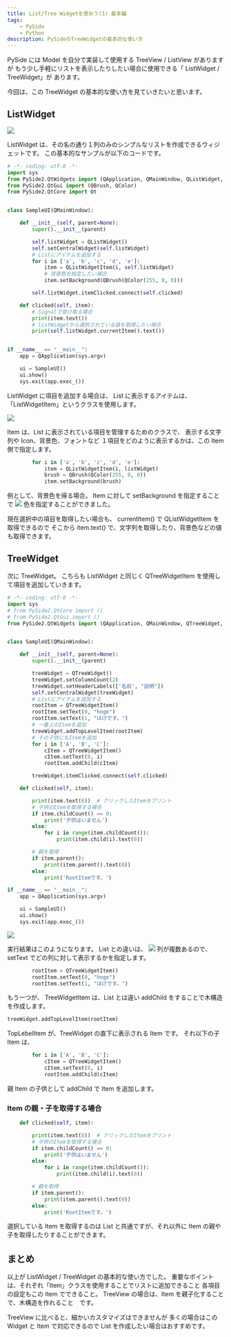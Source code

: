 ```yaml
---
title: List/Tree Widgetを使おう(1) 基本編
tags:
    - PySide
    - Python
description: PySideのTreeWidgetの基本的な使い方
---
```


PySide には Model を自分で実装して使用する TreeView / ListView がありますが
もう少し手軽にリストを表示したりしたい場合に使用できる「 ListWidget / TreeWidget」が
あります。

今回は、この TreeWidget の基本的な使い方を見ていきたいと思います。

## ListWidget

![](https://gyazo.com/aa5a2615997dbd302666c6eea36153a0.png)

ListWidget は、その名の通り１列のみのシンプルなリストを作成できるウィジェットです。
この基本的なサンプルが以下のコードです。

```python
# -*- coding: utf-8 -*-
import sys
from PySide2.QtWidgets import (QApplication, QMainWindow, QListWidget, QListWidgetItem)
from PySide2.QtGui import (QBrush, QColor)
from PySide2.QtCore import Qt


class SampleUI(QMainWindow):

    def __init__(self, parent=None):
        super().__init__(parent)

        self.listWidget = QListWidget()
        self.setCentralWidget(self.listWidget)
        # Listにアイテムを追加する
        for i in ['a', 'b', 'c', 'd', 'e']:
            item = QListWidgetItem(i, self.listWidget)
            # 背景色を指定したい場合
            item.setBackground(QBrush(QColor(255, 0, 0)))

        self.listWidget.itemClicked.connect(self.clicked)

    def clicked(self, item):
        # Signalで受け取る場合
        print(item.text())
        # listWidgetから選択されている値を取得したい場合
        print(self.listWidget.currentItem().text())


if __name__ == "__main__":
    app = QApplication(sys.argv)

    ui = SampleUI()
    ui.show()
    sys.exit(app.exec_())
```

ListWidget に項目を追加する場合は、
List に表示するアイテムは、「ListWidgetItem」というクラスを使用します。

![](https://gyazo.com/c95d8a93d60ada0ca8dbf563357a948e.png)

Item は、List に表示されている項目を管理するためのクラスで、
表示する文字列や Icon、背景色、フォントなど
１項目をどのように表示するかは、この Item 側で指定します。

```python
        for i in ['a', 'b', 'c', 'd', 'e']:
            item = QListWidgetItem(i, listWidget)
            brush = QBrush(QColor(255, 0, 0))
            item.setBackground(brush)
```

例として、背景色を帰る場合。
Item に対して setBackground を指定することで
![](https://gyazo.com/b7aafb9cb7abb275848e43df294b858c.png)
色を指定することができました。

現在選択中の項目を取得したい場合も、 currentItem() で QListWidgetItem を取得できるので
そこから item.text() で、文字列を取得したり、背景色などの値も取得できます。

## TreeWidget

次に TreeWidget。
こちらも ListWidget と同じく QTreeWidgetItem を使用して項目を追加していきます。

```python
# -*- coding: utf-8 -*-
import sys
# from PySide2.QtCore import ()
# from PySide2.QtGui import ()
from PySide2.QtWidgets import (QApplication, QMainWindow, QTreeWidget, QTreeWidgetItem)


class SampleUI(QMainWindow):

    def __init__(self, parent=None):
        super().__init__(parent)

        treeWidget = QTreeWidget()
        treeWidget.setColumnCount(2)
        treeWidget.setHeaderLabels(['名前', "説明"])
        self.setCentralWidget(treeWidget)
        # Listにアイテムを追加する
        rootItem = QTreeWidgetItem()
        rootItem.setText(0, "hoge")
        rootItem.setText(1, "ほげです。")
        # 一番上のItemを追加
        treeWidget.addTopLevelItem(rootItem)
        # その子供にもItemを追加
        for i in ['A', 'B', 'C']:
            cItem = QTreeWidgetItem()
            cItem.setText(0, i)
            rootItem.addChild(cItem)

        treeWidget.itemClicked.connect(self.clicked)

    def clicked(self, item):

        print(item.text(0))  # クリックしたItemをプリント
        # 子供のItemを取得する場合
        if item.childCount() == 0:
            print('子供はいません')
        else:
            for i in range(item.childCount()):
                print(item.child(i).text(0))

        # 親を取得
        if item.parent():
            print(item.parent().text(0))
        else:
            print('RootItemです。')

if __name__ == "__main__":
    app = QApplication(sys.argv)

    ui = SampleUI()
    ui.show()
    sys.exit(app.exec_())

```

![](https://gyazo.com/f6c8dc196af4add9116f9f594972f5d7.png)

実行結果はこのようになります。
List との違いは、
![](https://gyazo.com/8c1040341960ea477b9054339d4b8c1c.png)
列が複数あるので、 setText でどの列に対して表示するかを指定します。

```python
        rootItem = QTreeWidgetItem()
        rootItem.setText(0, "hoge")
        rootItem.setText(1, "ほげです。")
```

もう一つが、
TreeWidgetItem は、List とは違い addChild をすることで木構造を作成します。

```python
treeWidget.addTopLevelItem(rootItem)
```

TopLebelItem が、TreeWidget の直下に表示される Item です。
それ以下の子 Item は、

```python
        for i in ['A', 'B', 'C']:
            cItem = QTreeWidgetItem()
            cItem.setText(0, i)
            rootItem.addChild(cItem)
```

親 Item の子供として addChild で Item を追加します。

### Item の親・子を取得する場合

```python
    def clicked(self, item):

        print(item.text(0))  # クリックしたItemをプリント
        # 子供のItemを取得する場合
        if item.childCount() == 0:
            print('子供はいません')
        else:
            for i in range(item.childCount()):
                print(item.child(i).text(0))

        # 親を取得
        if item.parent():
            print(item.parent().text(0))
        else:
            print('RootItemです。')
```

選択している Item を取得するのは List と共通ですが、それ以外に
Item の親や子を取得したりすることができます。

## まとめ

以上が ListWidget / TreeWidget の基本的な使い方でした。
重要なポイントは、それぞれ「Item」クラスを使用することでリストに追加できること
各項目の設定もこの Item でできること。
TreeView の場合は、Item を親子化することで、木構造を作れること　です。

TreeView に比べると、細かいカスタマイズはできませんが
多くの場合はこの Widget と Item で対応できるので
List を作成したい場合はおすすめです。
